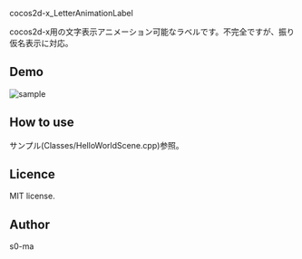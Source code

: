 cocos2d-x_LetterAnimationLabel

cocos2d-x用の文字表示アニメーション可能なラベルです。不完全ですが、振り仮名表示に対応。

## Demo
![sample](https://github.com/s0-ma/cocos2d-x_LetterAnimationLabel/sample.gif)

## How to use
サンプル(Classes/HelloWorldScene.cpp)参照。

## Licence
MIT license.

## Author
s0-ma

